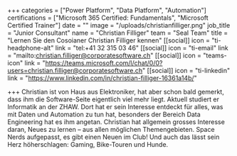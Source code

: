 +++
categories = ["Power Platform", "Data Platform", "Automation"]
certifications = ["Microsoft 365 Certified: Fundamentals", "Microsoft Certified Trainer"]
date = ""
image = "/uploads/christianfilliger.png"
job_title = "Junior Consultant"
name = "Christian Filliger"
team = "Seal Team"
title = "Lernen Sie den Cosoianer Christian Filliger kennen"
[[social]]
icon = "ti-headphone-alt"
link = "tel:+41 32 315 03 46"
[[social]]
icon = "ti-email"
link = "mailto:christian.filliger@corporatesoftware.ch"
[[social]]
icon = "teams-icon"
link = "https://teams.microsoft.com/l/chat/0/0?users=christian.filliger@corporatesoftware.ch"
[[social]]
icon = "ti-linkedin"
link = "https://www.linkedin.com/in/christian-filliger-16361a14b/"

+++
Christian ist von Haus aus Elektroniker, hat aber schon bald gemerkt, dass ihm die Software-Seite eigentlich viel mehr liegt. Aktuell studiert er Informatik an der ZHAW. Dort hat er sein Interesse entdeckt für alles, was mit Daten und Automation zu tun hat, besonders der Bereich Data Engineering hat es ihm angetan. Christian hat allgemein grosses Interesse daran, Neues zu lernen – aus allen möglichen Themengebieten. Space Nerds aufgepasst, es gibt einen Neuen im Club! Und auch das lässt sein Herz höherschlagen: Gaming, Bike-Touren und Hunde.